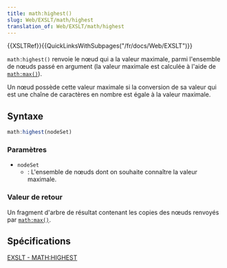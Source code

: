 ```yaml
---
title: math:highest()
slug: Web/EXSLT/math/highest
translation_of: Web/EXSLT/math/highest
---
```


{{XSLTRef}}{{QuickLinksWithSubpages("/fr/docs/Web/EXSLT")}}

`math:highest()` renvoie le nœud qui a la valeur maximale, parmi l'ensemble de nœuds passé en argument (la valeur maximale est calculée à l'aide de [`math:max()`](/fr/docs/Web/EXSLT/math/max)).

Un nœud possède cette valeur maximale si la conversion de sa valeur qui est une chaîne de caractères en nombre est égale à la valeur maximale.

## Syntaxe

```js
math:highest(nodeSet)
```

### Paramètres

- `nodeSet`
  - : L'ensemble de nœuds dont on souhaite connaître la valeur maximale.

### Valeur de retour

Un fragment d'arbre de résultat contenant les copies des nœuds renvoyés par [`math:max()`](/fr/docs/Web/EXSLT/math/max).

## Spécifications

[EXSLT - MATH:HIGHEST](http://exslt.org/math/functions/highest/index.html)
